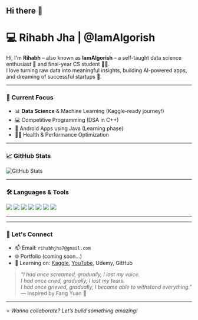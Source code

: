 ## Hi there 👋

# 💻 Rihabh Jha | @IamAlgorish

Hi, I'm **Rihabh** – also known as **IamAlgorish** – a self-taught data science enthusiast 🧠 and final-year CS student 👨‍🎓.  
I love turning raw data into meaningful insights, building AI-powered apps, and dreaming of successful startups 🚀.

---

### 🔭 Current Focus
- 📊 **Data Science** & Machine Learning (Kaggle-ready journey!)
- 💻 Competitive Programming (DSA in C++)
- 📱 Android Apps using Java (Learning phase)
- 🏋️‍♂️ Health & Performance Optimization

---

### 📈 GitHub Stats
![GitHub Stats](https://github-readme-stats.vercel.app/api?username=IamAlgorish&show_icons=true&theme=radical&hide=prs)

---

### 🛠️ Languages & Tools
<p align="left">
  <img src="https://img.shields.io/badge/-Python-333333?style=for-the-badge&logo=python&logoColor=yellow">
  <img src="https://img.shields.io/badge/-C++-333333?style=for-the-badge&logo=c%2B%2B&logoColor=blue">
  <img src="https://img.shields.io/badge/-Java-333333?style=for-the-badge&logo=java&logoColor=red">
  <img src="https://img.shields.io/badge/-MySQL-333333?style=for-the-badge&logo=mysql&logoColor=white">
  <img src="https://img.shields.io/badge/-Pandas-333333?style=for-the-badge&logo=pandas&logoColor=white">
  <img src="https://img.shields.io/badge/-Numpy-333333?style=for-the-badge&logo=numpy&logoColor=white">
  <img src="https://img.shields.io/badge/-Scikit--learn-333333?style=for-the-badge&logo=scikit-learn&logoColor=orange">
</p>

---
---

### 📌 Let's Connect
- 📫 Email: `rihabhjha7@gmail.com`
- 🌐 Portfolio (coming soon...)
- 🧠 Learning on: [Kaggle](https://www.kaggle.com/), [YouTube](https://www.youtube.com/), Udemy, GitHub

> _"I had once screamed, gradually, I lost my voice.  
> I had once cried, gradually, I lost my tears.  
> I had once grieved, gradually, I became able to withstand everything."_  
> — Inspired by Fang Yuan 🐍

---
⭐️ _Wanna collaborate? Let’s build something amazing!_
